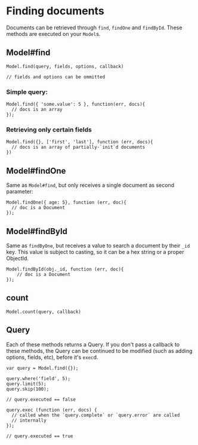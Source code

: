 
Finding documents
=================

Documents can be retrieved through `find`, `findOne` and `findById`. These
methods are executed on your `Model`s.

## Model#find

    Model.find(query, fields, options, callback)

    // fields and options can be ommitted

### Simple query:

    Model.find({ 'some.value': 5 }, function(err, docs){
      // docs is an array
    });

### Retrieving only certain fields

    Model.find({}, ['first', 'last'], function (err, docs){
      // docs is an array of partially-`init`d documents
    })

## Model#findOne

Same as `Model#find`, but only receives a single document as second parameter:

    Model.findOne({ age: 5}, function (err, doc){
      // doc is a Document
    });

## Model#findById

Same as `findByOne`, but receives a value to search a document by their `_id`
key. This value is subject to casting, so it can be a hex string or a proper 
ObjectId.

    Model.findById(obj._id, function (err, doc){
        // doc is a Document
    });

## count

    Model.count(query, callback)

## Query

Each of these methods returns a Query. If you don't pass a callback to these
methods, the Query can be continued to be modified (such as adding options,
fields, etc), before it's `exec`d.

    var query = Model.find({});

    query.where('field', 5);
    query.limit(5);
    query.skip(100);

    // query.executed == false

    query.exec (function (err, docs) {
      // called when the `query.complete` or `query.error` are called
      // internally
    });
    
    // query.executed == true
